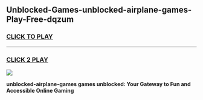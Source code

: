 
## Unblocked-Games-unblocked-airplane-games-Play-Free-dqzum
<h3>
<a href="https://clearcache.space/e2bc6b?title=unblocked-airplane-games&ref=21A">CLICK TO PLAY</a></h3>
<hr>

<h3>
<a href="https://clearcache.space/e2bc6b?title=unblocked-airplane-games&ref=21A">CLICK 2 PLAY</a>
  
</h3>

<a href="https://clearcache.space/e2bc6b?title=unblocked-airplane-games&ref=21A"><img src="https://clearcache.store/games.png"></a>


**unblocked-airplane-games games unblocked: Your Gateway to Fun and Accessible Online Gaming**
